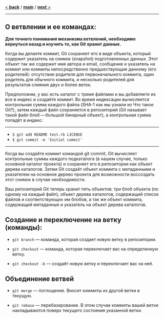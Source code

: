 [< **back**](/Content/Создание%20GIT-репозитория.md) / [**main**](/readme.md) / [**next** >](/Content/Заключение.md)
___

О ветвлении и ее командах:
---
**Для точного понимания механизма ветвлений, необходимо вернуться назад и изучить то, как Git хранит данные.**

Когда вы делаете коммит, Git сохраняет его в виде объекта, который содержит указатель на снимок (snapshot) подготовленных данных. Этот объект так же содержит имя автора и email, сообщение и указатель на коммит или коммиты непосредственно предшествующие данному (его родителей): отсутствие родителя для первоначального коммита, один родитель для обычного коммита, и несколько родителей для результатов слияния двух и более веток.

Предположим, у вас есть каталог с тремя файлами и вы добавляете их все в индекс и создаёте коммит. Во время индексации вычисляется контрольная сумма каждого файла (SHA-1 как мы узнали из Что такое Git?), затем каждый файл сохраняется в репозиторий (Git называет такой файл блоб — большой бинарный объект), а контрольная сумма попадёт в индекс:

---
- ``$ git add README test.rb LICENSE``
- ``$ git commit -m 'Initial commit'``
___


Когда вы создаёте коммит командой git commit, Git вычисляет контрольные суммы каждого подкаталога (в нашем случае, только основной каталог проекта) и сохраняет его в репозитории как объект дерева каталогов. Затем Git создаёт объект коммита с метаданными и указателем на основное дерево проекта для возможности воссоздать этот снимок в случае необходимости.

Ваш репозиторий Git теперь хранит пять объектов: три блоб объекта (по одному на каждый файл), объект дерева каталогов, содержащий список файлов и соответствующих им блобов, а так же объект коммита, содержащий метаданные и указатель на объект дерева каталогов.

Создание и переключение на ветку (команды):
---
- `git branch` — команда, которая создает новую ветку в репозитории.

- `git checkout` — команда, которая переключает вас на определенную ветку.

- `git checkout -b` — создаёт новую ветку и переключает вас на неё.

Объединение ветвей
---
* `git merge` — поглощение. Вносит коммиты из другой ветки в текущую.

* `git rebase` — перебазирование. В этом случае коммиты вашей ветки накладываются поверх текущего состояния указанной ветки.